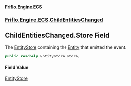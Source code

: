 #### [Friflo.Engine.ECS](index.md#'index')
### [Friflo.Engine.ECS](Friflo.Engine.ECS.md#'Friflo.Engine.ECS').[ChildEntitiesChanged](ChildEntitiesChanged.md#'Friflo.Engine.ECS.ChildEntitiesChanged')

## ChildEntitiesChanged.Store Field

The [EntityStore](EntityStore.md#'Friflo.Engine.ECS.EntityStore') containing the [Entity](ChildEntitiesChanged.Entity.md#'Friflo.Engine.ECS.ChildEntitiesChanged.Entity') that emitted the event.

```csharp
public readonly EntityStore Store;
```

#### Field Value
[EntityStore](EntityStore.md#'Friflo.Engine.ECS.EntityStore')